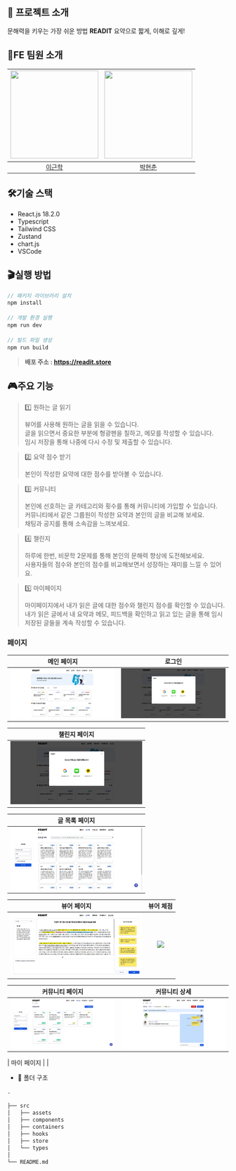 ## 💬 프로젝트 소개

문해력을 키우는 가장 쉬운 방법 **READIT** 요약으로 짧게, 이해로 깊게!

## 🙋FE 팀원 소개

| <img src="https://github.com/gnaak.png" width="200" height="200"> | <img src="" width="200" height="200"> | 
| :-------------------------------------------------------------------: | :------------------------------------------------------------------: | 
|           [이근학](https://github.com/gnaak)                 |                [박현춘](https://github.com/)                 |             

## 🛠️기술 스택

- React.js 18.2.0
- Typescript
- Tailwind CSS
- Zustand
- chart.js 
- VSCode

## 🎬실행 방법

```jsx
// 패키지 라이브러리 설치
npm install

// 개발 환경 실행
npm run dev

// 빌드 파일 생성
npm run build
```

> **배포 주소 : https://readit.store**


## 🎮주요 기능

> 1️⃣ 원하는 글 읽기
>
> 뷰어를 사용해 원하는 글을 읽을 수 있습니다.<br>글을 읽으면서 중요한 부분에 형광펜을 칠하고, 메모를 작성할 수 있습니다.<br>임시 저장을 통해 나중에 다시 수정 및 제출할 수 있습니다.

> 2️⃣ 요약 점수 받기
>
> 본인이 작성한 요약에 대한 점수를 받아볼 수 있습니다.

> 3️⃣ 커뮤니티
>
> 본인에 선호하는 글 카테고리와 횟수를 통해 커뮤니티에 가입할 수 있습니다.<br>커뮤니티에서 같은 그룹원이 작성한 요약과 본인의 글을 비교해 보세요.<br>채팅과 공지를 통해 소속감을 느껴보세요.

> 4️⃣ 챌린지
>
> 하루에 한번, 비문학 2문제를 통해 본인의 문해력 향상에 도전해보세요.<br>사용자들의 점수와 본인의 점수를 비교해보면서 성장하는 재미를 느낄 수 있어요.

> 5️⃣ 마이페이지
> 
> 마이페이지에서 내가 읽은 글에 대한 점수와 챌린지 점수를 확인할 수 있습니다.<br>내가 읽은 글에서 내 요약과 메모, 피드백을 확인하고 읽고 있는 글을 통해 임시 저장된 글들을 계속 작성할 수 있습니다.


### 페이지 

  | 메인 페이지 | 로그인 |
  |:------------------------------------------------:|:------------------------------------------------:|
  | <img src="src/assets/screen/메인페이지.png" width='300px'> | <img src="src/assets/screen/로그인.png" width='300px'>|


  | 챌린지 페이지 | 
  |:------------------------------------------------:|
  | <img src="src/assets/screen/로그인.png" width='300px'>|


  | 글 목록 페이지 |
  |:------------------------------------------------:|
  | <img src="src/assets/screen/글 목록.png" width='300px'>|


  | 뷰어 페이지 | 뷰어 체점 |
  |:------------------------------------------------:|:------------------------------------------------:|
  | <img src="src/assets/screen/뷰어.png" width='300px'> | <img src="src/assets/screen/뷰어 - 체점.png" width='300px'>|
  
  

  | 커뮤니티 페이지 | 커뮤니티 상세 |
  |:------------------------------------------------:|:------------------------------------------------:|
  | <img src="src/assets/screen/커뮤니티 목록.png" width='300px'> | <img src="src/assets/screen/커뮤니티 페이지.png" width='300px'>|

  | 마이 페이지 | |


 

- 📁 폴더 구조

```
.

├── src
│   ├── assets
│   ├── components
│   ├── containers
│   ├── hooks
│   ├── store
│   └── types
│   
└── README.md
```
